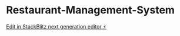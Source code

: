 # Restaurant-Management-System

[Edit in StackBlitz next generation editor ⚡️](https://stackblitz.com/~/github.com/devjangid28/Restaurant-Management-System)